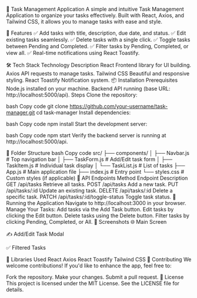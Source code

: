 🚀 Task Management Application
A simple and intuitive Task Management Application to organize your tasks effectively. Built with React, Axios, and Tailwind CSS, it allows you to manage tasks with ease and style.

🌟 Features
✅ Add tasks with title, description, due date, and status.
✅ Edit existing tasks seamlessly.
✅ Delete tasks with a single click.
✅ Toggle tasks between Pending and Completed.
✅ Filter tasks by Pending, Completed, or view all.
✅ Real-time notifications using React Toastify.

🛠️ Tech Stack
Technology	Description
React	Frontend library for UI building.
Axios	API requests to manage tasks.
Tailwind CSS	Beautiful and responsive styling.
React Toastify	Notification system.
📦 Installation
Prerequisites
Node.js installed on your machine.
Backend API running (base URL: http://localhost:5000/api).
Steps
Clone the repository:

bash
Copy code
git clone https://github.com/your-username/task-manager.git
cd task-manager
Install dependencies:

bash
Copy code
npm install
Start the development server:

bash
Copy code
npm start
Verify the backend server is running at http://localhost:5000/api.

📂 Folder Structure
bash
Copy code
src/
├── components/
│   ├── Navbar.js           # Top navigation bar
│   ├── TaskForm.js         # Add/Edit task form
│   ├── TaskItem.js         # Individual task display
│   └── TaskList.js         # List of tasks
├── App.js                  # Main application file
├── index.js                # Entry point
└── styles.css              # Custom styles (if applicable)
📝 API Endpoints
Method	Endpoint	Description
GET	/api/tasks	Retrieve all tasks.
POST	/api/tasks	Add a new task.
PUT	/api/tasks/:id	Update an existing task.
DELETE	/api/tasks/:id	Delete a specific task.
PATCH	/api/tasks/:id/toggle-status	Toggle task status.
🚀 Running the Application
Navigate to http://localhost:3000 in your browser.
Manage Your Tasks:
Add tasks via the Add Task button.
Edit tasks by clicking the Edit button.
Delete tasks using the Delete button.
Filter tasks by clicking Pending, Completed, or All.
📸 Screenshots
🌐 Main Screen

✍️ Add/Edit Task Modal

✅ Filtered Tasks

🔗 Libraries Used
React
Axios
React Toastify
Tailwind CSS
🤝 Contributing
We welcome contributions! If you'd like to enhance the app, feel free to:

Fork the repository.
Make your changes.
Submit a pull request.
📜 License
This project is licensed under the MIT License. See the LICENSE file for details.

